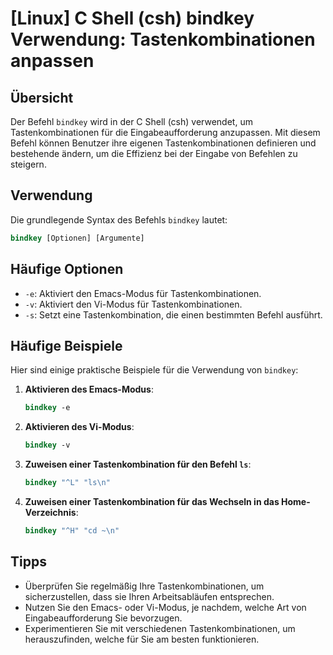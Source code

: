 # [Linux] C Shell (csh) bindkey Verwendung: Tastenkombinationen anpassen

## Übersicht
Der Befehl `bindkey` wird in der C Shell (csh) verwendet, um Tastenkombinationen für die Eingabeaufforderung anzupassen. Mit diesem Befehl können Benutzer ihre eigenen Tastenkombinationen definieren und bestehende ändern, um die Effizienz bei der Eingabe von Befehlen zu steigern.

## Verwendung
Die grundlegende Syntax des Befehls `bindkey` lautet:

```csh
bindkey [Optionen] [Argumente]
```

## Häufige Optionen
- `-e`: Aktiviert den Emacs-Modus für Tastenkombinationen.
- `-v`: Aktiviert den Vi-Modus für Tastenkombinationen.
- `-s`: Setzt eine Tastenkombination, die einen bestimmten Befehl ausführt.

## Häufige Beispiele
Hier sind einige praktische Beispiele für die Verwendung von `bindkey`:

1. **Aktivieren des Emacs-Modus**:
   ```csh
   bindkey -e
   ```

2. **Aktivieren des Vi-Modus**:
   ```csh
   bindkey -v
   ```

3. **Zuweisen einer Tastenkombination für den Befehl `ls`**:
   ```csh
   bindkey "^L" "ls\n"
   ```

4. **Zuweisen einer Tastenkombination für das Wechseln in das Home-Verzeichnis**:
   ```csh
   bindkey "^H" "cd ~\n"
   ```

## Tipps
- Überprüfen Sie regelmäßig Ihre Tastenkombinationen, um sicherzustellen, dass sie Ihren Arbeitsabläufen entsprechen.
- Nutzen Sie den Emacs- oder Vi-Modus, je nachdem, welche Art von Eingabeaufforderung Sie bevorzugen.
- Experimentieren Sie mit verschiedenen Tastenkombinationen, um herauszufinden, welche für Sie am besten funktionieren.